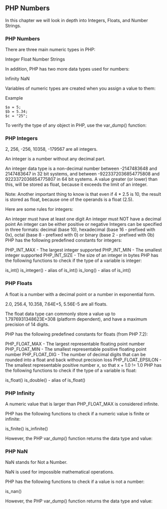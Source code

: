 ## PHP Numbers

In this chapter we will look in depth into Integers, Floats, and Number Strings.

### PHP Numbers

There are three main numeric types in PHP:

Integer
Float
Number Strings

In addition, PHP has two more data types used for numbers:

Infinity
NaN

Variables of numeric types are created when you assign a value to them:

Example
```
$a = 5;
$b = 5.34;
$c = "25";
```

To verify the type of any object in PHP, use the var_dump() function:

### PHP Integers

2, 256, -256, 10358, -179567 are all integers.

An integer is a number without any decimal part.

An integer data type is a non-decimal number between -2147483648 and 2147483647 in 32 bit systems, and between -9223372036854775808 and 9223372036854775807 in 64 bit systems. A value greater (or lower) than this, will be stored as float, because it exceeds the limit of an integer.

Note: Another important thing to know is that even if 4 * 2.5 is 10, the result is stored as float, because one of the operands is a float (2.5).

Here are some rules for integers:

An integer must have at least one digit
An integer must NOT have a decimal point
An integer can be either positive or negative
Integers can be specified in three formats: decimal (base 10), hexadecimal (base 16 - prefixed with 0x), octal (base 8 - prefixed with 0) or binary (base 2 - prefixed with 0b)
PHP has the following predefined constants for integers:

PHP_INT_MAX - The largest integer supported
PHP_INT_MIN - The smallest integer supported
PHP_INT_SIZE -  The size of an integer in bytes
PHP has the following functions to check if the type of a variable is integer:

is_int()
is_integer() - alias of is_int()
is_long() - alias of is_int()

### PHP Floats

A float is a number with a decimal point or a number in exponential form.

2.0, 256.4, 10.358, 7.64E+5, 5.56E-5 are all floats.

The float data type can commonly store a value up to 1.7976931348623E+308 (platform dependent), and have a maximum precision of 14 digits.

PHP has the following predefined constants for floats (from PHP 7.2):

PHP_FLOAT_MAX - The largest representable floating point number
PHP_FLOAT_MIN - The smallest representable positive floating point number
PHP_FLOAT_DIG - The number of decimal digits that can be rounded into a float and back without precision loss
PHP_FLOAT_EPSILON - The smallest representable positive number x, so that x + 1.0 != 1.0
PHP has the following functions to check if the type of a variable is float:

is_float()
is_double() - alias of is_float()

### PHP Infinity

A numeric value that is larger than PHP_FLOAT_MAX is considered infinite.

PHP has the following functions to check if a numeric value is finite or infinite:

is_finite()
is_infinite()

However, the PHP var_dump() function returns the data type and value:

### PHP NaN

NaN stands for Not a Number.

NaN is used for impossible mathematical operations.

PHP has the following functions to check if a value is not a number:

is_nan()

However, the PHP var_dump() function returns the data type and value:

